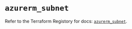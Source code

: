 # `azurerm_subnet`

Refer to the Terraform Registory for docs: [`azurerm_subnet`](https://registry.terraform.io/providers/hashicorp/azurerm/3.64.0/docs/resources/subnet).
